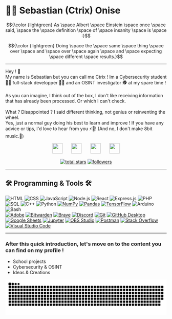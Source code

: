 # 👨‍💻 Sebastian (Ctrix) Onise

<!-- Quote LaTex -->
$${\color {lightgreen} As \space Albert \space Einstein \space once \space said, \space the \space definition \space of \space insanity \space is \space :}$$

$${\color {lightgreen} Doing \space the \space same \space thing \space over \space and \space over \space again \space and \space expecting \space different \space results.}$$
___

<!-- Introduction -->
Hey ! 👋
<br>My name is Sebastian but you can call me Ctrix ! Im a Cybersecurity student 👨‍🎓 full-stack developper 👨‍💻 and an OSINT investigator 🕵️ at my spare time !</br>
<br>As you can imagine, I think out of the box, I don't like receiving information that has already been processed. Or which I can't check.</br>
<br>What ? Disappointed ? I said different thinking, not genius or reinventing the wheel. </br>
Yes, just a normal guy doing his best to learn and improve ! If you have any advice or tips, I'd love to hear from you ⚡🧠!  (And no, I don't make 8bit music.👾)

<!-- Socials // https://simpleicons.org/ -->
<p align="center">
  <a href="https://www.linkedin.com/in/sebastian-onise/">
    <img height="32" width="32" src="https://github.com/dheereshagrwal/colored-icons/blob/master/public/logos/social media/linkedin/linkedin.svg"/></a>
  &#8287;&#8287;&#8287;&#8287;&#8287;
  <a href="https://dev.to/Ctrix13">
    <img height="32" width="32" src="https://cdn.simpleicons.org/devdotto/white"/></a>
  &#8287;&#8287;&#8287;&#8287;&#8287;
  <a href="https://ko-fi.com/Ctrix13">
    <img height="32" width="32" src="https://cdn.simpleicons.org/kofi"/></a>
  &#8287;&#8287;&#8287;&#8287;&#8287;
  <a href="mailto:onise.sebastian@gmail.com">
    <img height="32" width="32" src="https://cdn.simpleicons.org/gmail"/></a>
</p>

<!-- Badges -->
<p align="center">
  <a href="https://github.com/SO-Ctrix?tab=repositories&sort=stargazers">
    <img alt="total stars" title="Total stars on GitHub" src="https://custom-icon-badges.demolab.com/github/stars/SO-Ctrix?color=55960c&style=for-the-badge&labelColor=488207&logo=star"/></a>
  <a href="https://github.com/SO-Ctrix?tab=followers">
    <img alt="followers" title="Follow me on Github" src="https://custom-icon-badges.demolab.com/github/followers/SO-Ctrix?color=236ad3&labelColor=1155ba&style=for-the-badge&logo=person-add&label=Follow&logoColor=white"/></a>
</p>

___
## 🛠️ Programming & Tools 🛠️
<p>
  <a><img alt="HTML" src="https://img.shields.io/badge/HTML-E34F26.svg?logo=html5&logoColor=white"></a>
  <a><img alt="CSS" src="https://img.shields.io/badge/CSS-1572B6.svg?logo=css3&logoColor=white"></a>
  <a><img alt="JavaScript" src="https://img.shields.io/badge/JavaScript-F7DF1E.svg?logo=javascript&logoColor=black"></a>
  <a><img alt="Node.js" src="https://img.shields.io/badge/Node.js-43853D.svg?logo=node.js&logoColor=white"></a>
  <a><img alt="React" src="https://img.shields.io/badge/React-20232a.svg?logo=react&logoColor=%2361DAFB"></a>
  <a><img alt="Express.js" src="https://img.shields.io/badge/Express.js-404d59.svg?logo=express&logoColor=white"></a>
  <a><img alt="PHP" src="https://img.shields.io/badge/PHP-777BB4.svg?logo=php&logoColor=white"></a>
  <a><img alt="SQL" src="https://custom-icon-badges.demolab.com/badge/SQL-025E8C.svg?logo=database&logoColor=white"></a>
  <a><img alt="C++" src="https://custom-icon-badges.demolab.com/badge/C++-9C033A.svg?logo=cpp2&logoColor=white"></a>
    <a><img alt="Python" src="https://img.shields.io/badge/Python-14354C.svg?logo=python&logoColor=white"></a>
  <a href="#"><img alt="NumPy" src="https://img.shields.io/badge/Numpy-013243.svg?logo=numpy&logoColor=white"></a>
  <a href="#"><img alt="Pandas" src="https://img.shields.io/badge/Pandas-150458.svg?logo=pandas&logoColor=white"></a>
  <a href="#"><img alt="TensorFlow" src="https://img.shields.io/badge/TensorFlow-FF6F00.svg?logo=TensorFlow&logoColor=white"></a>
  <a><img alt="Arduino" src="https://img.shields.io/badge/-Arduino-00979D?logo=Arduino&logoColor=white"></a>
  <a><img alt="Bash" src="https://img.shields.io/badge/Bash-121011.svg?logo=gnubash&logoColor=white"></a>
  <br>  
  <a href="#"><img alt="Adobe" src="https://img.shields.io/badge/Adobe-FF0000.svg?logo=adobe&logoColor=white"></a>
  <a href="#"><img alt="Bitwarden" src="https://img.shields.io/badge/-Bitwarden-175DDC?logo=bitwarden&logoColor=white"></a>
  <a href="#"><img alt="Brave" src="https://img.shields.io/badge/-Brave-FB542B?logo=brave&logoColor=white"></a>
  <a href="#"><img alt="Discord" src="https://img.shields.io/badge/-Discord-5865F2.svg?logo=discord&logoColor=white"></a>
  <a href="#"><img alt="Git" src="https://img.shields.io/badge/Git-F05033.svg?logo=git&logoColor=white"></a>
  <a href="#"><img alt="GitHub Desktop" src="https://img.shields.io/badge/GitHub%20Desktop-8034A9.svg?logo=github&logoColor=white"></a>
  <a href="#"><img alt="Google Sheets" src="https://img.shields.io/badge/Sheets-34A853.svg?logo=google%20sheets&logoColor=white"></a>
  <a href="#"><img alt="Jupyter" src="https://img.shields.io/badge/Jupyter-F37626.svg?logo=Jupyter&logoColor=white"></a>
  <a href="#"><img alt="OBS Studio" src="https://img.shields.io/badge/-OBS-302E31?logo=obs-studio&logoColor=white"></a>
  <a href="#"><img alt="Postman" src="https://img.shields.io/badge/Postman-FF6C37?logo=postman&logoColor=white"></a>
  <a href="#"><img alt="Stack Overflow" src="https://img.shields.io/badge/-Stack%20Overflow-FE7A16?logo=stack-overflow&logoColor=white"></a>
  <a href="#"><img alt="Visual Studio Code" src="https://img.shields.io/badge/Visual%20Studio%20Code-0078d7.svg?logo=visual-studio-code&logoColor=white"></a>
  </p>
  
___
### After this quick introduction, let's move on to the content you can find on my profile !

- School projects
- Cybersecurity & OSINT
- Ideas & Creations

<!-- SNAKE by Platane // https://github.com/Platane/snk -->
<picture>
  <source align="center" media="(prefers-color-scheme: dark)" srcset="https://raw.githubusercontent.com/platane/platane/output/github-contribution-grid-snake-dark.svg">
  <source align="center" media="(prefers-color-scheme: light)" srcset="https://raw.githubusercontent.com/platane/platane/output/github-contribution-grid-snake.svg">
  <img align="center" alt="github contribution grid snake animation" src="https://raw.githubusercontent.com/platane/platane/output/github-contribution-grid-snake.svg">
</picture>
